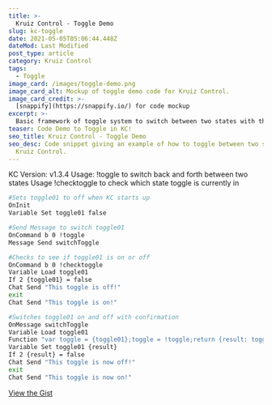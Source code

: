 ```yaml
---
title: >-
  Kruiz Control - Toggle Demo
slug: kc-toggle
date: 2021-05-05T05:06:44.448Z
dateMod: Last Modified
post_type: article
category: Kruiz Control
tags:
  - Toggle
image_card: /images/toggle-demo.png
image_card_alt: Mockup of toggle demo code for Kruiz Control.
image_card_credit: >-
  [snappify](https://snappify.io/) for code mockup
excerpt: >-
  Basic framework of toggle system to switch between two states with the same command or event in [Kruiz Control](https://github.com/Kruiser8/Kruiz-Control). On/Off, Red Mode/Blue Mode, etc.
teaser: Code Demo to Toggle in KC!
seo_title: Kruiz Control - Toggle Demo
seo_desc: Code snippet giving an example of how to toggle between two states in
  Kruiz Control.
---
```


KC Version: v1.3.4
Usage: !toggle to switch back and forth between two states
Usage !checktoggle to check which state toggle is currently in

```bash
#Sets toggle01 to off when KC starts up
OnInit
Variable Set toggle01 false

#Send Message to switch toggle01
OnCommand b 0 !toggle
Message Send switchToggle

#Checks to see if toggle01 is on or off
OnCommand b 0 !checktoggle
Variable Load toggle01
If 2 {toggle01} = false
Chat Send "This toggle is off!"
exit
Chat Send "This toggle is on!"

#Switches toggle01 on and off with confirmation
OnMessage switchToggle
Variable Load toggle01
Function "var toggle = {toggle01};toggle = !toggle;return {result: toggle};"
Variable Set toggle01 {result}
If 2 {result} = false
Chat Send "This toggle is now off!"
exit
Chat Send "This toggle is now on!"
```
[View the Gist](https://gist.github.com/FatsackFails/4ca2b87384468da79f4538255ef3a319)

